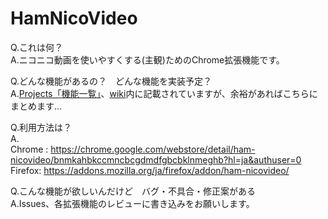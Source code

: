 # HamNicoVideo

Q.これは何？  
A.ニコニコ動画を使いやすくする(主観)ためのChrome拡張機能です。

Q.どんな機能があるの？　どんな機能を実装予定？  
A.[Projects「機能一覧」](https://github.com/hukihamu/HamNicoVideo/projects/1)、[wiki](https://github.com/hukihamu/HamNicoVideo/wiki)内に記載されていますが、余裕があればこちらにまとめます...

Q.利用方法は？  
A.  
 Chrome : https://chrome.google.com/webstore/detail/ham-nicovideo/bnmkahbkccmncbcgdmdfgbcbklnmeghb?hl=ja&authuser=0  
 Firefox: https://addons.mozilla.org/ja/firefox/addon/ham-nicovideo/

Q.こんな機能が欲しいんだけど　バグ・不具合・修正案がある  
A.Issues、各拡張機能のレビューに書き込みをお願いします。
